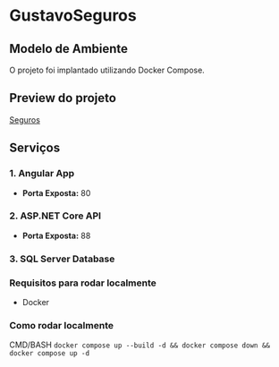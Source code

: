 # GustavoSeguros

## Modelo de Ambiente

O projeto foi implantado utilizando Docker Compose.

## Preview do projeto

[Seguros](https://gustavocaldas.net/services/seguro)

## Serviços

### 1. Angular App

- **Porta Exposta:** 80

### 2. ASP.NET Core API

- **Porta Exposta:** 88

### 3. SQL Server Database

### Requisitos para rodar localmente

- Docker

### Como rodar localmente

CMD/BASH
`docker compose up --build -d && docker compose down && docker compose up -d`
